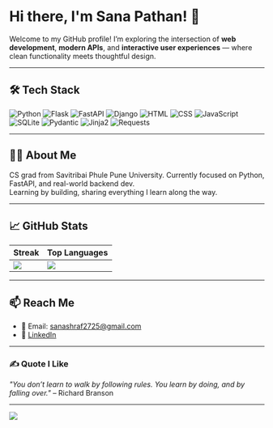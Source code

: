 # Hi there, I'm Sana Pathan! 👋  

Welcome to my GitHub profile! I’m exploring the intersection of **web development**, **modern APIs**, and **interactive user experiences** — where clean functionality meets thoughtful design.

---

## 🛠️ Tech Stack  
![Python](https://img.shields.io/badge/Python-3670A0?style=flat&logo=python&logoColor=ffdd54)
![Flask](https://img.shields.io/badge/Flask-%23000.svg?style=flat&logo=flask&logoColor=white)
![FastAPI](https://img.shields.io/badge/FastAPI-%2300C7B7.svg?style=flat&logo=fastapi&logoColor=white)
![Django](https://img.shields.io/badge/Django-%23092E20.svg?style=flat&logo=django&logoColor=white)
![HTML](https://img.shields.io/badge/HTML5-%23E34F26.svg?style=flat&logo=html5&logoColor=white)
![CSS](https://img.shields.io/badge/CSS3-%231572B6.svg?style=flat&logo=css3&logoColor=white)
![JavaScript](https://img.shields.io/badge/JavaScript-%23F7DF1E.svg?style=flat&logo=javascript&logoColor=black)
![SQLite](https://img.shields.io/badge/SQLite-%2307405e.svg?style=flat&logo=sqlite&logoColor=white)
![Pydantic](https://img.shields.io/badge/Pydantic-%2300C7B7.svg?style=flat&logo=pydantic&logoColor=white)
![Jinja2](https://img.shields.io/badge/Jinja2-%23B41717.svg?style=flat&logo=jinja2&logoColor=white)
![Requests](https://img.shields.io/badge/Requests-%23000000.svg?style=flat&logo=requests&logoColor=white)

---

## 👩‍💻 About Me

CS grad from Savitribai Phule Pune University. Currently focused on Python, FastAPI, and real-world backend dev.  
Learning by building, sharing everything I learn along the way.

---

## 📈 GitHub Stats  

| Streak | Top Languages |
|--------|---------------|
| ![](https://streak-stats.demolab.com/?user=Sanaapathann&theme=dark&hide_border=false) | ![](https://github-readme-stats.vercel.app/api/top-langs/?username=Sanaapathann&theme=dark&hide_border=false&layout=compact) |

---

## 📫 Reach Me  
- 📧 Email: sanashraf2725@gmail.com  
- 🔗 [LinkedIn](https://www.linkedin.com/in/sana-pathan-434804254/)

---

### ✍️ Quote I Like  
_"You don’t learn to walk by following rules. You learn by doing, and by falling over."_ – Richard Branson  

---

[![](https://visitcount.itsvg.in/api?id=Sanaapathann&icon=0&color=0)](https://visitcount.itsvg.in)
